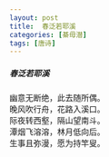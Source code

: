 ```yaml
---
layout: post
title:  春泛若耶溪
categories: [綦毋潜]
tags: [唐诗]
---
```


##### 春泛若耶溪


幽意无断绝，此去随所偶。<br>
晚风吹行舟，花路入溪口。<br>
际夜转西壑，隔山望南斗。<br>
潭烟飞溶溶，林月低向后。<br>
生事且弥漫，愿为持竿叟。















